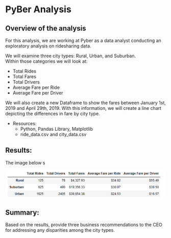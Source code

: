 # PyBer Analysis

## Overview of the analysis

For this analysis, we are working at Pyber as a data analyst conducting an exploratory analysis on ridesharing data. 

We will examine three city types: Rural, Urban, and Suburban.  
Within those categories we will look at:
  - Total Rides
  - Total Fares
  - Total Drivers
  - Average Fare per Ride
  - Average Fare per Driver

We will also create a new Dataframe to show the fares between January 1st, 2019 and April 29th, 2019. With this information, we will create a line chart depicting the differences in fare by city type.
 
- Resources:
  - Python, Pandas Library, Matplotlib
  - ride_data.csv and city_data.csv
  
 
## Results: 
The image below s

<p align="center">
    <img src=pyber_summary_screenshot.png> 
</p>




## Summary: 
Based on the results, provide three business recommendations to the CEO for addressing any disparities among the city types.
